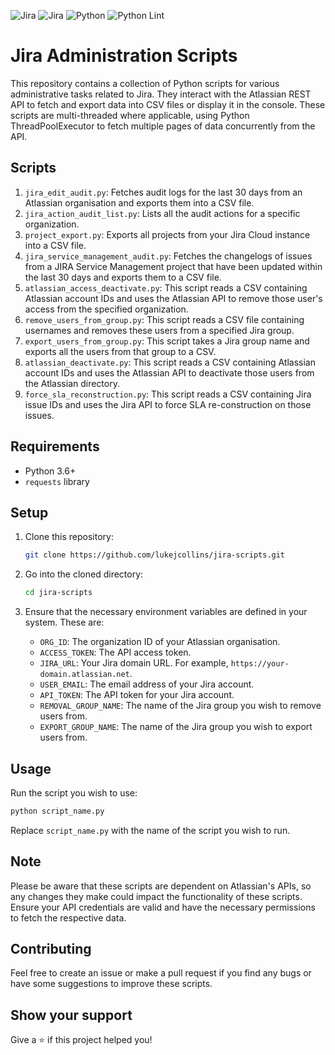 ![Jira](https://img.shields.io/badge/Jira-Service%20Management-blue?style=flat&logo=Jira&logoColor=blue) ![Jira](https://img.shields.io/badge/Jira-Software-blue?style=flat&logo=Jira%20Software&logoColor=blue) ![Python](https://img.shields.io/badge/Python-Scripts-blue?style=flat&logo=python&logoColor=yellow) ![Python Lint](https://github.com/lukejcollins/jira-admin-scripts/actions/workflows/linting.yaml/badge.svg)

# Jira Administration Scripts

This repository contains a collection of Python scripts for various administrative tasks related to Jira. They interact with the Atlassian REST API to fetch and export data into CSV files or display it in the console. These scripts are multi-threaded where applicable, using Python ThreadPoolExecutor to fetch multiple pages of data concurrently from the API.

## Scripts

1. ```jira_edit_audit.py```: Fetches audit logs for the last 30 days from an Atlassian organisation and exports them into a CSV file.
2. ```jira_action_audit_list.py```: Lists all the audit actions for a specific organization.
3. ```project_export.py```: Exports all projects from your Jira Cloud instance into a CSV file.
4. ```jira_service_management_audit.py```: Fetches the changelogs of issues from a JIRA Service Management project that have been updated within the last 30 days and exports them to a CSV file.
5. ```atlassian_access_deactivate.py```: This script reads a CSV containing Atlassian account IDs and uses the Atlassian API to remove those user's access from the specified organization.
6. ```remove_users_from_group.py```: This script reads a CSV file containing usernames and removes these users from a specified Jira group.
7. ```export_users_from_group.py```: This script takes a Jira group name and exports all the users from that group to a CSV.
8. ```atlassian_deactivate.py```: This script reads a CSV containing Atlassian account IDs and uses the Atlassian API to deactivate those users from the Atlassian directory.
9. ```force_sla_reconstruction.py```: This script reads a CSV containing Jira issue IDs and uses the Jira API to force SLA re-construction on those issues.

## Requirements

- Python 3.6+
- `requests` library

## Setup

1. Clone this repository:
    ```bash
    git clone https://github.com/lukejcollins/jira-scripts.git
    ```
2. Go into the cloned directory:
    ```bash
    cd jira-scripts
    ```
3. Ensure that the necessary environment variables are defined in your system. These are:

    - `ORG_ID`: The organization ID of your Atlassian organisation.
    - `ACCESS_TOKEN`: The API access token.
    - `JIRA_URL`: Your Jira domain URL. For example, `https://your-domain.atlassian.net`.
    - `USER_EMAIL`: The email address of your Jira account.
    - `API_TOKEN`: The API token for your Jira account.
    - `REMOVAL_GROUP_NAME`: The name of the Jira group you wish to remove users from.
    - `EXPORT_GROUP_NAME`: The name of the Jira group you wish to export users from.

## Usage

Run the script you wish to use:
```bash
python script_name.py
```
Replace `script_name.py` with the name of the script you wish to run. 

## Note

Please be aware that these scripts are dependent on Atlassian's APIs, so any changes they make could impact the functionality of these scripts. Ensure your API credentials are valid and have the necessary permissions to fetch the respective data.

## Contributing

Feel free to create an issue or make a pull request if you find any bugs or have some suggestions to improve these scripts.

## Show your support

Give a ⭐️ if this project helped you!
